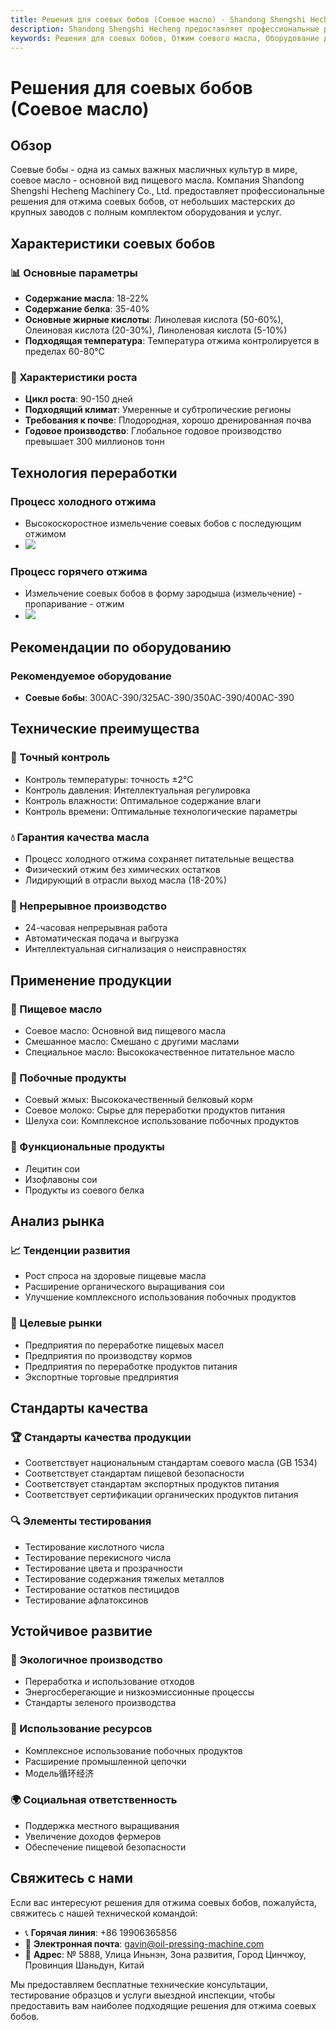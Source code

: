 ```yaml
---
title: Решения для соевых бобов (Соевое масло) - Shandong Shengshi Hecheng Machinery Co., Ltd.
description: Shandong Shengshi Hecheng предоставляет профессиональные решения для отжима соевых бобов, полное оборудование и услуги от небольших мастерских до крупных заводов, содержание масла в соевых бобах 18-22%, предоставление процессов холодного и горячего отжима.
keywords: Решения для соевых бобов, Отжим соевого масла, Оборудование для переработки соевых бобов, Линия производства соевого масла, Процесс холодного отжима соевых бобов, Процесс горячего отжима соевых бобов, Пресс для соевого масла, Переработка соевого жмыха, Экстракция соевого масла, Переработка масличных семян сои, Оборудование для отжима, Оборудование для рафинирования соевого масла, Завод по переработке соевого масла, Технология отжима сои, Оборудование для производства соевого масла
---
```


# Решения для соевых бобов (Соевое масло)

## Обзор

Соевые бобы - одна из самых важных масличных культур в мире, соевое масло - основной вид пищевого масла. Компания Shandong Shengshi Hecheng Machinery Co., Ltd. предоставляет профессиональные решения для отжима соевых бобов, от небольших мастерских до крупных заводов с полным комплектом оборудования и услуг.

## Характеристики соевых бобов

### 📊 Основные параметры
- **Содержание масла**: 18-22%
- **Содержание белка**: 35-40%
- **Основные жирные кислоты**: Линолевая кислота (50-60%), Олеиновая кислота (20-30%), Линоленовая кислота (5-10%)
- **Подходящая температура**: Температура отжима контролируется в пределах 60-80℃

### 🌱 Характеристики роста
- **Цикл роста**: 90-150 дней
- **Подходящий климат**: Умеренные и субтропические регионы
- **Требования к почве**: Плодородная, хорошо дренированная почва
- **Годовое производство**: Глобальное годовое производство превышает 300 миллионов тонн

## Технология переработки

### Процесс холодного отжима
- Высокоскоростное измельчение соевых бобов с последующим отжимом
- ![](/images/大豆冷榨工艺.png)

### Процесс горячего отжима
- Измельчение соевых бобов в форму зародыша (измельчение) - пропаривание - отжим
- ![](/images/大豆热榨工艺.png)

## Рекомендации по оборудованию

### Рекомендуемое оборудование
- **Соевые бобы**: 300AC-390/325AC-390/350AC-390/400AC-390

## Технические преимущества

### 🎯 Точный контроль
- Контроль температуры: точность ±2℃
- Контроль давления: Интеллектуальная регулировка
- Контроль влажности: Оптимальное содержание влаги
- Контроль времени: Оптимальные технологические параметры

### 💧 Гарантия качества масла
- Процесс холодного отжима сохраняет питательные вещества
- Физический отжим без химических остатков
- Лидирующий в отрасли выход масла (18-20%)

### 🔄 Непрерывное производство
- 24-часовая непрерывная работа
- Автоматическая подача и выгрузка
- Интеллектуальная сигнализация о неисправностях

## Применение продукции

### 🍳 Пищевое масло
- Соевое масло: Основной вид пищевого масла
- Смешанное масло: Смешано с другими маслами
- Специальное масло: Высококачественное питательное масло

### 🥛 Побочные продукты
- Соевый жмых: Высококачественный белковый корм
- Соевое молоко: Сырье для переработки продуктов питания
- Шелуха сои: Комплексное использование побочных продуктов

### 💊 Функциональные продукты
- Лецитин сои
- Изофлавоны сои
- Продукты из соевого белка

## Анализ рынка

### 📈 Тенденции развития
- Рост спроса на здоровые пищевые масла
- Расширение органического выращивания сои
- Улучшение комплексного использования побочных продуктов

### 🎯 Целевые рынки
- Предприятия по переработке пищевых масел
- Предприятия по производству кормов
- Предприятия по переработке продуктов питания
- Экспортные торговые предприятия

## Стандарты качества

### 🏆 Стандарты качества продукции
- Соответствует национальным стандартам соевого масла (GB 1534)
- Соответствует стандартам пищевой безопасности
- Соответствует стандартам экспортных продуктов питания
- Соответствует сертификации органических продуктов питания

### 🔍 Элементы тестирования
- Тестирование кислотного числа
- Тестирование перекисного числа
- Тестирование цвета и прозрачности
- Тестирование содержания тяжелых металлов
- Тестирование остатков пестицидов
- Тестирование афлатоксинов

## Устойчивое развитие

### 🌱 Экологичное производство
- Переработка и использование отходов
- Энергосберегающие и низкоэмиссионные процессы
- Стандарты зеленого производства

### 🔄 Использование ресурсов
- Комплексное использование побочных продуктов
- Расширение промышленной цепочки
- Модель循环经济

### 🌍 Социальная ответственность
- Поддержка местного выращивания
- Увеличение доходов фермеров
- Обеспечение пищевой безопасности

## Свяжитесь с нами

Если вас интересуют решения для отжима соевых бобов, пожалуйста, свяжитесь с нашей технической командой:

- 📞 **Горячая линия**: +86 19906365856
- 📧 **Электронная почта**: gavin@oil-pressing-machine.com
- 📍 **Адрес**: № 5888, Улица Иньнэн, Зона развития, Город Цинчжоу, Провинция Шаньдун, Китай

Мы предоставляем бесплатные технические консультации, тестирование образцов и услуги выездной инспекции, чтобы предоставить вам наиболее подходящие решения для отжима соевых бобов.